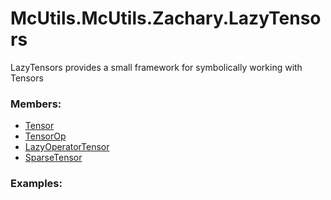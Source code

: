 # <a id="McUtils.McUtils.Zachary.LazyTensors">McUtils.McUtils.Zachary.LazyTensors</a>
    
LazyTensors provides a small framework for symbolically working with Tensors

### Members:

  - [Tensor](LazyTensors/Tensor.md)
  - [TensorOp](LazyTensors/TensorOp.md)
  - [LazyOperatorTensor](LazyTensors/LazyOperatorTensor.md)
  - [SparseTensor](LazyTensors/SparseTensor.md)

### Examples:

